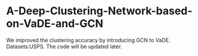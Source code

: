 # A-Deep-Clustering-Network-based-on-VaDE-and-GCN
We improved the clustering accuracy by introducing GCN to VaDE. Datasets:USPS. The code will be updated later.
